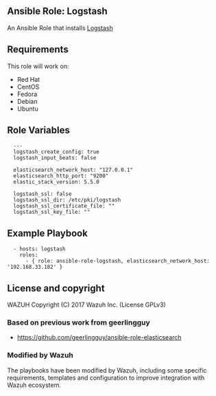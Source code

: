 Ansible Role: Logstash
----------------------

An Ansible Role that installs [Logstash](https://www.elastic.co/products/logstash)

Requirements
------------

This role will work on:
 * Red Hat
 * CentOS
 * Fedora
 * Debian
 * Ubuntu

Role Variables
--------------
```
  ---
  logstash_create_config: true
  logstash_input_beats: false

  elasticsearch_network_host: "127.0.0.1"
  elasticsearch_http_port: "9200"
  elastic_stack_version: 5.5.0

  logstash_ssl: false
  logstash_ssl_dir: /etc/pki/logstash
  logstash_ssl_certificate_file: ""
  logstash_ssl_key_file: ""
```

Example Playbook
----------------

```
  - hosts: logstash
    roles:
      - { role: ansible-role-logstash, elasticsearch_network_host: '192.168.33.182' }
```

License and copyright
---------------------

WAZUH Copyright (C) 2017 Wazuh Inc. (License GPLv3)

### Based on previous work from geerlingguy

 - https://github.com/geerlingguy/ansible-role-elasticsearch

### Modified by Wazuh

The playbooks have been modified by Wazuh, including some specific requirements, templates and configuration to improve integration with Wazuh ecosystem.
